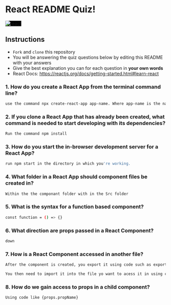 # React README Quiz!

<div>
  <img alt="react" style="background-color: black" src="https://betabeers.com/static/uploads/blog/20170420_React_logo_wordmark.png" />
</div>

## Instructions

- `Fork` and `clone` this repository
- You will be answering the quiz questions below by editing this README with your answers
- Give the best explanation you can for each question in **your own words**
- React Docs: https://reactjs.org/docs/getting-started.html#learn-react

### 1. How do you create a React App from the terminal command line?

```sh
use the command npx create-react-app app-name. Where app-name is the name of the app.
```

### 2. If you clone a React App that has already been created, what command is needed to start developing with its dependencies?

```sh
Run the command npm install
```

### 3. How do you start the in-browser development server for a React App?

```sh
run npm start in the directory in which you're working.
```

### 4. What folder in a React App should component files be created in?

```sh
Within the the componant folder with in the Src folder
```

### 5. What is the syntax for a function based component?

```sh
const function = () => {}
```

### 6. What direction are props passed in a React Component?

```sh
down
```

### 7. How is a React Component accessed in another file?

```sh
After the component is created, you export it using code such as export default (functionName)

You then need to import it into the file yo want to acess it in using code such as import (function) from './source'
```

### 8. How do we gain access to props in a child component?

```sh
Using code like {props.propName}
```
